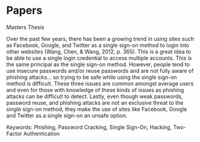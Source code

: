 # Papers
Masters Thesis

Over the past few years, there has been a growing trend in using sites such as Facebook, Google, and Twitter as a single sign-on method to login into other websites (Wang, Chen, & Wang, 2012, p. 365).  This is a great idea to be able to use a single login credential to access multiple accounts.  This is the same principal as the single sign-on method.  However, people tend to use insecure passwords and/or reuse passwords and are not fully aware of phishing attacks... so trying to be safe while using the single sign-on method is difficult.  These three issues are common amongst average users and even for those with knowledge of these kinds of issues as phishing attacks can be difficult to detect.  Lastly, even though weak passwords, password reuse, and phishing attacks are not an exclusive threat to the single sign-on method, they make the use of sites like Facebook, Google and Twitter as a single sign-on an unsafe option.  

Keywords:  Phishing, Password Cracking, Single Sign-On, Hacking, Two-Factor Authentication
